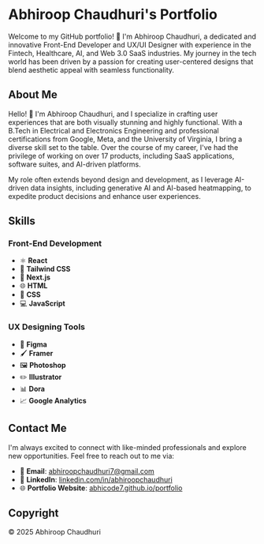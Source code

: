 # Abhiroop Chaudhuri's Portfolio

Welcome to my GitHub portfolio! 🌟 I'm Abhiroop Chaudhuri, a dedicated and innovative Front-End Developer and UX/UI Designer with experience in the Fintech, Healthcare, AI, and Web 3.0 SaaS industries. My journey in the tech world has been driven by a passion for creating user-centered designs that blend aesthetic appeal with seamless functionality.

## About Me

Hello! 👋 I'm Abhiroop Chaudhuri, and I specialize in crafting user experiences that are both visually stunning and highly functional. With a B.Tech in Electrical and Electronics Engineering and professional certifications from Google, Meta, and the University of Virginia, I bring a diverse skill set to the table. Over the course of my career, I've had the privilege of working on over 17 products, including SaaS applications, software suites, and AI-driven platforms.

My role often extends beyond design and development, as I leverage AI-driven data insights, including generative AI and AI-based heatmapping, to expedite product decisions and enhance user experiences.

## Skills

### Front-End Development
- ⚛️ **React**
- 🎨 **Tailwind CSS**
- 🔄 **Next.js**
- 🌐 **HTML**
- 🎨 **CSS**
- 💻 **JavaScript**

### UX Designing Tools
- 🎨 **Figma**
- 🖌️ **Framer**
- 🖼️ **Photoshop**
- ✏️ **Illustrator**
- 📊 **Dora**
- 📈 **Google Analytics**

## Contact Me

I'm always excited to connect with like-minded professionals and explore new opportunities. Feel free to reach out to me via:
- 📧 **Email**: [abhiroopchaudhuri7@gmail.com](mailto:abhiroopchaudhuri7@gmail.com)
- 💼 **LinkedIn**: [linkedin.com/in/abhiroopchaudhuri](https://in.linkedin.com/in/abhiroopchaudhuri)
- 🌐 **Portfolio Website**: [abhicode7.github.io/portfolio](https://abhicode7.github.io/portfolio)

## Copyright

© 2025 Abhiroop Chaudhuri
